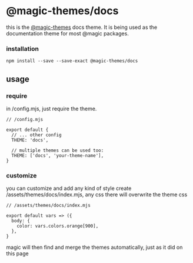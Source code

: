 # @magic-themes/docs

this is the [@magic-themes](https://github.com/magic-themes) docs theme.
It is being used as the documentation theme for most @magic packages.

### installation

`npm install --save --save-exact @magic-themes/docs`

## usage

### require

in /config.mjs, just require the theme.

```
// /config.mjs

export default {
  // ... other config
  THEME: 'docs',

  // multiple themes can be used too:
  THEME: ['docs', 'your-theme-name'],
}
```

### customize

you can customize and add any kind of style
create /assets/themes/docs/index.mjs, any css there will overwrite the theme css

```
// /assets/themes/docs/index.mjs

export default vars => ({
  body: {
    color: vars.colors.orange[900],
  },
}
```

magic will then find and merge the themes automatically, just as it did on this page
